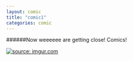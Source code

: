 ```yaml
---
layout: comic
title: "comic1"
categories: comic
---
```

######Now weeeeee are getting close! Comics!  <!-- #51 -->

[![](https://i.imgur.com/xpMJZoa.jpg "source: imgur.com")](https://i.imgur.com/xpMJZoa.jpg)
